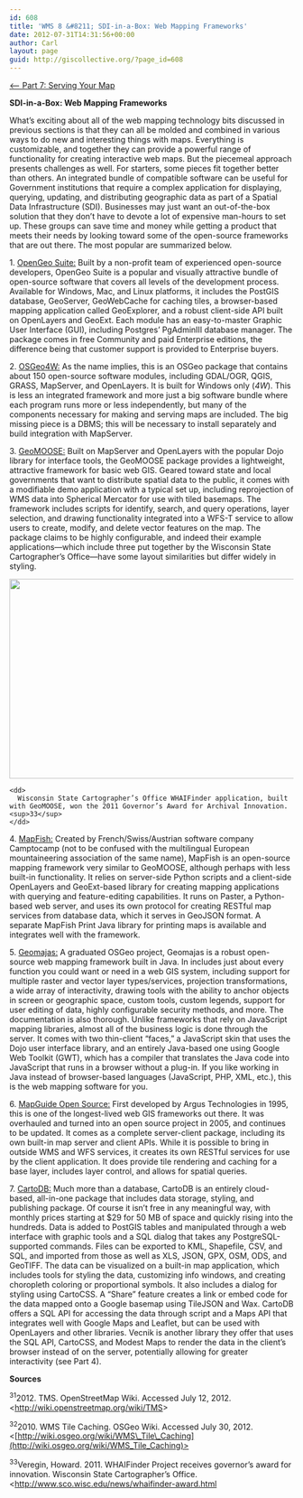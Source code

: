 ```yaml
---
id: 608
title: 'WMS 8 &#8211; SDI-in-a-Box: Web Mapping Frameworks'
date: 2012-07-31T14:31:56+00:00
author: Carl
layout: page
guid: http://giscollective.org/?page_id=608
---
```

[<&#8211; Part 7: Serving Your Map](http://giscollective.org/tutorials/web-mapping/wmsseven/)

**SDI-in-a-Box: Web Mapping Frameworks**

What’s exciting about all of the web mapping technology bits discussed in previous sections is that they can all be molded and combined in various ways to do new and interesting things with maps. Everything is customizable, and together they can provide a powerful range of functionality for creating interactive web maps. But the piecemeal approach presents challenges as well. For starters, some pieces fit together better than others. An integrated bundle of compatible software can be useful for Government institutions that require a complex application for displaying, querying, updating, and distributing geographic data as part of a Spatial Data Infrastructure (SDI). Businesses may just want an out-of-the-box solution that they don’t have to devote a lot of expensive man-hours to set up. These groups can save time and money while getting a product that meets their needs by looking toward some of the open-source frameworks that are out there. The most popular are summarized below.

1. [OpenGeo Suite:](http://opengeo.org/) Built by a non-profit team of experienced open-source developers, OpenGeo Suite is a popular and visually attractive bundle of open-source software that covers all levels of the development process. Available for Windows, Mac, and Linux platforms, it includes the PostGIS database, GeoServer, GeoWebCache for caching tiles, a browser-based mapping application called GeoExplorer, and a robust client-side API built on OpenLayers and GeoExt. Each module has an easy-to-master Graphic User Interface (GUI), including Postgres’ PgAdminIII database manager. The package comes in free Community and paid Enterprise editions, the difference being that customer support is provided to Enterprise buyers.

2. [OSGeo4W:](https://trac.osgeo.org/osgeo4w/) As the name implies, this is an OSGeo package that contains about 150 open-source software modules, including GDAL/OGR, QGIS, GRASS, MapServer, and OpenLayers. It is built for Windows only (_4W_). This is less an integrated framework and more just a big software bundle where each program runs more or less independently, but many of the components necessary for making and serving maps are included. The big missing piece is a DBMS; this will be necessary to install separately and build integration with MapServer.

3. [GeoMOOSE:](http://geomoose.org/) Built on MapServer and OpenLayers with the popular Dojo library for interface tools, the GeoMOOSE package provides a lightweight, attractive framework for basic web GIS. Geared toward state and local governments that want to distribute spatial data to the public, it comes with a modifiable demo application with a typical set up, including reprojection of WMS data into Spherical Mercator for use with tiled basemaps. The framework includes scripts for identify, search, and query operations, layer selection, and drawing functionality integrated into a WFS-T service to allow users to create, modify, and delete vector features on the map. The package claims to be highly configurable, and indeed their example applications—which include three put together by the Wisconsin State Cartographer’s Office—have some layout similarities but differ widely in styling.

<div>
  <dl id="attachment_123">
    <dt>
      <a href="http://wicoastalatlas.files.wordpress.com/2012/07/whaifinder.jpg"><img title="WHAIfinder" src="http://wicoastalatlas.files.wordpress.com/2012/07/whaifinder.jpg" alt="" width="549" height="354" /></a>
    </dt>
    
    <dd>
      Wisconsin State Cartographer’s Office WHAIFinder application, built with GeoMOOSE, won the 2011 Governor’s Award for Archival Innovation.<sup>33</sup>
    </dd>
  </dl>
</div>

4. [MapFish:](http://mapfish.org/) Created by French/Swiss/Austrian software company Camptocamp (not to be confused with the multilingual European mountaineering association of the same name), MapFish is an open-source mapping framework very similar to GeoMOOSE, although perhaps with less built-in functionality. It relies on server-side Python scripts and a client-side OpenLayers and GeoExt-based library for creating mapping applications with querying and feature-editing capabilities. It runs on Paster, a Python-based web server, and uses its own protocol for creating RESTful map services from database data, which it serves in GeoJSON format. A separate MapFish Print Java library for printing maps is available and integrates well with the framework.

5. [Geomajas:](http://www.geomajas.org/overview/about-geomajas) A graduated OSGeo project, Geomajas is a robust open-source web mapping framework built in Java. In includes just about every function you could want or need in a web GIS system, including support for multiple raster and vector layer types/services, projection transformations, a wide array of interactivity, drawing tools with the ability to anchor objects in screen or geographic space, custom tools, custom legends, support for user editing of data, highly configurable security methods, and more. The documentation is also thorough. Unlike frameworks that rely on JavaScript mapping libraries, almost all of the business logic is done through the server. It comes with two thin-client “faces,” a JavaScript skin that uses the Dojo user interface library, and an entirely Java-based one using Google Web Toolkit (GWT), which has a compiler that translates the Java code into JavaScript that runs in a browser without a plug-in. If you like working in Java instead of browser-based languages (JavaScript, PHP, XML, etc.), this is the web mapping software for you.

6. [MapGuide Open Source:](http://mapguide.osgeo.org/) First developed by Argus Technologies in 1995, this is one of the longest-lived web GIS frameworks out there. It was overhauled and turned into an open source project in 2005, and continues to be updated. It comes as a complete server-client package, including its own built-in map server and client APIs. While it is possible to bring in outside WMS and WFS services, it creates its own RESTful services for use by the client application. It does provide tile rendering and caching for a base layer, includes layer control, and allows for spatial queries.

7. [CartoDB:](http://cartodb.com/) Much more than a database, CartoDB is an entirely cloud-based, all-in-one package that includes data storage, styling, and publishing package. Of course it isn’t free in any meaningful way, with monthly prices starting at $29 for 50 MB of space and quickly rising into the hundreds. Data is added to PostGIS tables and manipulated through a web interface with graphic tools and a SQL dialog that takes any PostgreSQL-supported commands. Files can be exported to KML, Shapefile, CSV, and SQL, and imported from those as well as XLS, JSON, GPX, OSM, ODS, and GeoTIFF. The data can be visualized on a built-in map application, which includes tools for styling the data, customizing info windows, and creating choropleth coloring or proportional symbols. It also includes a dialog for styling using CartoCSS. A “Share” feature creates a link or embed code for the data mapped onto a Google basemap using TileJSON and Wax. CartoDB offers a SQL API for accessing the data through script and a Maps API that integrates well with Google Maps and Leaflet, but can be used with OpenLayers and other libraries. Vecnik is another library they offer that uses the SQL API, CartoCSS, and Modest Maps to render the data in the client’s browser instead of on the server, potentially allowing for greater interactivity (see Part 4).

**Sources**

<sup>31</sup>2012. TMS. OpenStreetMap Wiki. Accessed July 12, 2012. <<http://wiki.openstreetmap.org/wiki/TMS>>

<sup>32</sup>2010. WMS Tile Caching. OSGeo Wiki. Accessed July 30, 2012. <[http://wiki.osgeo.org/wiki/WMS\_Tile\_Caching](http://wiki.osgeo.org/wiki/WMS_Tile_Caching)>

<sup>33</sup>Veregin, Howard. 2011. WHAIFinder Project receives governor’s award for innovation. Wisconsin State Cartographer’s Office. <<http://www.sco.wisc.edu/news/whaifinder-award.html>